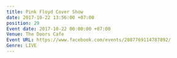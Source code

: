 ```yaml
---
title: Pink Floyd Cover Show
date: 2017-10-22 13:56:00 +07:00
position: 29
Event date: 2017-10-22 00:00:00 +07:00
Venue: The Doors Cafe
Event URL: https://www.facebook.com/events/2087769114787892/
Genre: LIVE
---
```


